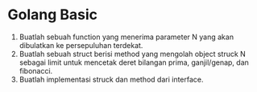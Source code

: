 # Golang Basic

1. Buatlah sebuah function yang menerima parameter N yang akan dibulatkan ke persepuluhan terdekat.
2. Buatlah sebuah struct berisi method yang mengolah object struck N sebagai limit untuk mencetak deret bilangan prima, ganjil/genap, dan fibonacci.
3. Buatlah implementasi struck dan method dari interface.
